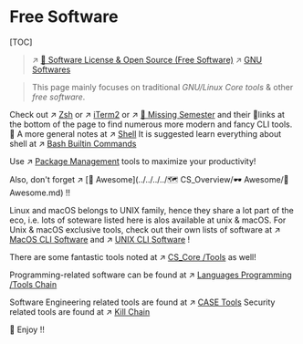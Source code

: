 # Free Software

[TOC]


> ↗ [🪪 Software License & Open Source (Free Software)](../../🪪%20Software%20License%20&%20Open%20Source%20(Free%20Software)/Software%20License%20&%20Open%20Source%20(Free%20Software).md)
> ↗ [GNU Softwares](../🐑%20GNU/GNU%20Softwares.md)

> This page mainly focuses on traditional *GNU/Linux Core tools* & other *free software*.


Check out ↗ [Zsh](../../🐚%20Shell/🦞%20Shell%20Implementations%20&%20Script%20Programming/Zsh/Zsh.md) or ↗ [iTerm2](../../🐚%20Shell/Terminal%20Emulators/iTerm2.md) or ↗ [🏫 Missing Semester](../../../../🗺%20CS_Overview/🏫%20Missing%20Semester.md) and their 🔗links at the bottom of the page to find numerous more modern and fancy CLI tools. 🎉
A more general notes at ↗ [Shell](../../🐚%20Shell/Shell.md)
It is suggested learn everything about shell at ↗ [Bash Builtin Commands](../../🐚%20Shell/🦞%20Shell%20Implementations%20&%20Script%20Programming/Bash/⛹🏻‍♂️%20Bash%20Builtin%20Commands/Bash%20Builtin%20Commands.md)

Use ↗ [Package Management](../../🐚%20Shell/📦%20Package%20Management/Package%20Management.md) tools to maximize your productivity! 


Also, don't forget ↗ [🤯 Awesome](../../../../🗺 CS_Overview/🕶️ Awesome/🤯 Awesome.md) !!

Linux and macOS belongs to UNIX family, hence they share a lot part of the eco, i.e. lots of soteware listed here is alos available at unix & macOS. For Unix & macOS exclusive tools, check out their own lists of software at ↗ [MacOS CLI Software](../../Apple/MacOS%20(UNIX%20Family)/🪓%20MacOS%20CLI%20Software/MacOS%20CLI%20Software.md) and ↗ [UNIX CLI Software](../../UNIX%20Family/🪓%20UNIX%20CLI%20Software/UNIX%20CLI%20Software.md) !

There are some fantastic tools noted at ↗ [CS_Core /Tools](../../../🧰%20General%20Tools/General%20Tools.md) as well!

Programming-related software can be found at ↗ [Languages Programming /Tools Chain](../../../👩‍💻%20Languages%20Programming/🛠️%20Programming%20Tools%20Chain/Programming%20Tools%20Chain.md)

Software Engineering related tools are found at ↗ [CASE Tools](../../../../Software%20Engineering/CASE%20Tools/CASE%20Tools.md)
Security related tools are found at ↗ [Kill Chain](../../../../CyberSecurity/☠️%20Kill%20Chain/Kill%20Chain.md)

🥳 Enjoy !!

